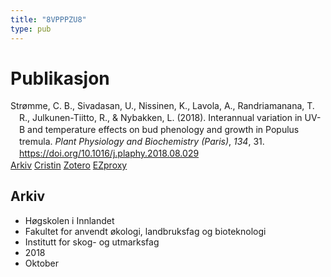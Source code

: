 ```yaml
---
title: "8VPPPZU8"
type: pub
---
```

<h1>Publikasjon</h1>
<article id="csl-bib-container-8VPPPZU8" class="csl-bib-container">
  <div class="csl-bib-body" style="line-height: 1.35; padding-left: 1em; text-indent:-1em;">
  <div class="csl-entry">Str&#xF8;mme, C. B., Sivadasan, U., Nissinen, K., Lavola, A., Randriamanana, T. R., Julkunen-Tiitto, R., &amp; Nybakken, L. (2018). Interannual variation in UV-B and temperature effects on bud phenology and growth in Populus tremula. <i>Plant Physiology and Biochemistry (Paris)</i>, <i>134</i>, 31. <a href="https://doi.org/10.1016/j.plaphy.2018.08.029">https://doi.org/10.1016/j.plaphy.2018.08.029</a></div>
</div>
  <div class="csl-bib-buttons">
    <a href="#taxonomy-article-8VPPPZU8" class="csl-bib-button">Arkiv</a>
    <a href alt="Cristin URL" class="csl-bib-button">Cristin</a>
    <a href alt="Zotero URL" class="csl-bib-button">Zotero</a>
    <a href="http://ezproxy.inn.no/login?url=https://doi.org/10.1016/j.plaphy.2018.08.029" class="csl-bib-button">EZproxy</a>
  </div>
  <div id="csl-bib-meta-container-8VPPPZU8"></div>
</article>
<div id="csl-bib-meta-8VPPPZU8" class="csl-bib-meta">
  <article id="taxonomy-article-8VPPPZU8" class="taxonomy-article">
    <h1>Arkiv</h1>
    <ul>
      <li>Høgskolen i Innlandet</li>
      <li>Fakultet for anvendt økologi, landbruksfag og bioteknologi</li>
      <li>Institutt for skog- og utmarksfag</li>
      <li>2018</li>
      <li>Oktober</li>
    </ul>
  </article>
</div>
